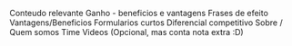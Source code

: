 Conteudo relevante
	Ganho - beneficios e vantagens
	Frases de efeito
	Vantagens/Beneficios
	Formularios curtos
	Diferencial competitivo
	Sobre / Quem somos
	Time 
	Videos (Opcional, mas conta nota extra :D)